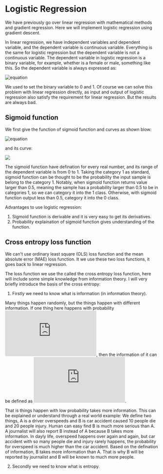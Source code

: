 # Logistic Regression

We have previously go over linear regression with mathematical methods and gradient regression. Here we will implement logistic regression
using gradient descent.

In linear regression, we have independent variables and dependent variable, and the dependent variable is continuous variable. Everything is the same for logistic regression but the dependent variable is not a continuous variable. The dependent variable in logistic regression is a binary variable, for example, whether is a female or male, something like this. So the dependent variable is always expressed as:

![equation](http://latex.codecogs.com/gif.latex?y=[0,1,1,0,...,1,0,1])

We used to set the binary variable to 0 and 1. Of course we can solve this problem with linear regression directly, as input and output of logistic regression also satisfy the requirement for linear regression. But the results are always bad. 

## Sigmoid function

We first give the function of sigmoid function and curves as shown blow:

![equation](http://latex.codecogs.com/gif.latex?h(x)=\frac{1}{1+e^{-x}})

and its curve:

![](https://github.com/chenxingwei/machine_learning_from_scratch/blob/master/images/lr3_001.png)

The sigmoid function have defination for every real number, and its range of the dependent variable is from 0 to 1. Taking the category 1 as standard, sigmoid function can be thought to be the probability the input sample is belong to the category 1. Notably, when sigmoid function returns value larger than 0.5, meaning the sample has a probability larger than 0.5 to be in categories 1, so we can category it into the 1 class. Otherwise, with sigmoid function output less than 0.5, category it into the 0 class.

Advantages to use logistic regression:

1. Sigmoid function is derivable and it is very easy to get its derivatives.
2. Probability explaination of sigmoid function gives understanding of the function.

## Cross entropy loss function

We can't use ordinary least square (OLS) loss function and the mean absolute error (MAE) loss function. It we use these two loss functions, it goes back to linear regression.

The loss function we use the called the cross entropy loss function, here will include some simple knowledge from information theory. I will very briefly introduce the basis of the cross entropy:

1. Firstly we need to know  what is information (in information theory). 

Many things happen randomly, but the things happen with different information. If one thing here happens with probability ![equation](http://latex.codecogs.com/gif.latex?p), then the information of it can be defined as ![equation](http://latex.codecogs.com/gif.latex?-log(p)). 

That is things happen with low probability takes more information. This can be explained or understand through a real world example: We define two things, A is a driver overspeeds and B is car accident caused 10 people die and 20 people injury. Human can easy find B is much more serious than A. A journalist will also report B instead of A because B takes more information. In dayly life, overspeed happens over again and again, but car accident with so many people die and injury rarely happens, the probability for overspeed is much higher than the car accident. Based on the defination of information, B takes more information than A. That is why B will be reported by journalist and B will be known to much more people.

2. Secondly we need to know what is entropy.



